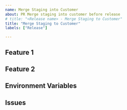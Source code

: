 ```yaml
---
name: Merge Staging into Customer
about: PR Merge staging into customer before release
# title: "<Release name> - Merge Staging to Customer"
title: "Merge Staging to Customer"
labels: ["Release"]

---
```


## Feature 1

## Feature 2

## Environment Variables

## Issues
